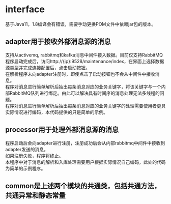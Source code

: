 # interface
基于Java11，1.8编译会有错误，需要手动更换POM文件中依赖jar包的版本。

## adapter用于接收外部消息源的消息
支持从activemq, rabbitmq和kafka消息中间件接入数据。目前仅支持RabbitMQ<br>
程序启动完成后，访问http://{ip}:9528/maintenance/index，在界面上选择数据源类型并完成连接配置后，点击启动按钮。<br>
在解析程序未向adapter注册时，即使点击了启动按钮也不会从中间件中接收消息。<br>
程序对消息进行简单解析后抽出每条消息对应的业务关键字，将该关键字与一个内部RabbitMQ队列进行绑定。由此可以解决具有时间序的消息处理无法多线程的问题。<br>
程序对消息进行简单解析后抽出每条消息对应的业务关键字的处理需要使用者更具实际情况进行编码，本代码提供的只是简单的示例。<br>
## processor用于处理外部消息源的消息
程序启动后会向adapter进行注册，注册成功后会从内部rabbitmq中间件中接收到adapter发送的消息。<br>
如果注册失败，程序将终止。<br>
本程序中对于消息的解析和入库处理需要用户根据实际情况自己编码，此处的代码为简单的示例程序。<br>
## common是上述两个模块的共通类，包括共通方法，共通异常和静态常量
